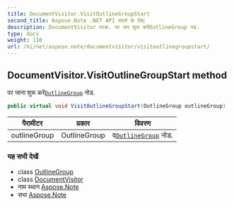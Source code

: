 ```yaml
---
title: DocumentVisitor.VisitOutlineGroupStart
second_title: Aspose.Note .NET API संदर्भ के लिए
description: DocumentVisitor तरक. पर जन शुरू करेंOutlineGroup नड.
type: docs
weight: 110
url: /hi/net/aspose.note/documentvisitor/visitoutlinegroupstart/
---
```

## DocumentVisitor.VisitOutlineGroupStart method

पर जाना शुरू करें[`OutlineGroup`](../../outlinegroup/) नोड.

```csharp
public virtual void VisitOutlineGroupStart(OutlineGroup outlineGroup)
```

| पैरामीटर | प्रकार | विवरण |
| --- | --- | --- |
| outlineGroup | OutlineGroup | द[`OutlineGroup`](../../outlinegroup/) नोड. |

### यह सभी देखें

* class [OutlineGroup](../../outlinegroup/)
* class [DocumentVisitor](../)
* नाम स्थान [Aspose.Note](../../documentvisitor/)
* सभा [Aspose.Note](../../../)


